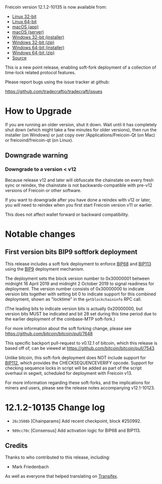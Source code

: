 Freicoin version 12.1.2-10135 is now available from:

  * [Linux 32-bit](https://s3.amazonaws.com/in.freico.stable/freicoin-v12.1.2-10135-linux32.zip)
  * [Linux 64-bit](https://s3.amazonaws.com/in.freico.stable/freicoin-v12.1.2-10135-linux64.zip)
  * [macOS (app)](https://s3.amazonaws.com/in.freico.stable/freicoin-v12.1.2-10135-osx.dmg)
  * [macOS (server)](https://s3.amazonaws.com/in.freico.stable/freicoin-v12.1.2-10135-osx64.tar.gz)
  * [Windows 32-bit (installer)](https://s3.amazonaws.com/in.freico.stable/freicoin-v12.1.2-10135-win32-setup.exe)
  * [Windows 32-bit (zip)](https://s3.amazonaws.com/in.freico.stable/freicoin-v12.1.2-10135-win32.zip)
  * [Windows 64-bit (installer)](https://s3.amazonaws.com/in.freico.stable/freicoin-v12.1.2-10135-win64-setup.exe)
  * [Windows 64-bit (zip)](https://s3.amazonaws.com/in.freico.stable/freicoin-v12.1.2-10135-win64.zip)
  * [Source](https://github.com/tradecraftio/tradecraft/archive/v12.1.2-10135.zip)

This is a new point release, enabling soft-fork deployment of a
collection of time-lock related protocol features.

Please report bugs using the issue tracker at github:

  https://github.com/tradecraftio/tradecraft/issues

How to Upgrade
==============

If you are running an older version, shut it down. Wait until it has
completely shut down (which might take a few minutes for older
versions), then run the installer (on Windows) or just copy over
/Applications/Freicoin-Qt (on Mac) or freicoind/freicoin-qt (on
Linux).

Downgrade warning
-----------------

### Downgrade to a version < v12

Because release v12 and later will obfuscate the chainstate on every
fresh sync or reindex, the chainstate is not backwards-compatible with
pre-v12 versions of Freicoin or other software.

If you want to downgrade after you have done a reindex with v12 or
later, you will need to reindex when you first start Freicoin version
v11 or earlier.

This does not affect wallet forward or backward compatibility.

Notable changes
===============

First version bits BIP9 softfork deployment
-------------------------------------------

This release includes a soft fork deployment to enforce [BIP68][] and
[BIP113][] using the [BIP9][] deployment mechanism.

The deployment sets the block version number to 0x30000001 between
midnight 16 April 2019 and midnight 2 October 2019 to signal readiness
for deployment. The version number consists of 0x30000000 to indicate
version bits together with setting bit 0 to indicate support for this
combined deployment, shown as "locktime" in the `getblockchaininfo`
RPC call.

(The leading bits to indicate version bits is actually 0x20000000, but
version bits MUST be indicated and bit 28 set during this time period
due to the earlier deployment of the coinbase-MTP soft-fork.)

For more information about the soft forking change, please see
<https://github.com/bitcoin/bitcoin/pull/7648>

This specific backport pull-request to v0.12.1 of bitcoin, which this
release is based off of, can be viewed at
<https://github.com/bitcoin/bitcoin/pull/7543>

Unlike bitcoin, this soft-fork deployment does NOT include support for
[BIP112][], which provides the CHECKSEQUENCEVERIFY opcode. Support for
checking sequence locks in script will be added as part of the script
overhaul in segwit, scheduled for deployment with Freicoin v13.

For more information regarding these soft-forks, and the implications
for miners and users, please see the release notes accompanying
v12.1-10123.

[BIP9]: https://github.com/bitcoin/bips/blob/master/bip-0009.mediawiki
[BIP65]: https://github.com/bitcoin/bips/blob/master/bip-0065.mediawiki
[BIP68]: https://github.com/bitcoin/bips/blob/master/bip-0068.mediawiki
[BIP112]: https://github.com/bitcoin/bips/blob/master/bip-0112.mediawiki
[BIP113]: https://github.com/bitcoin/bips/blob/master/bip-0113.mediawiki

12.1.2-10135 Change log
=======================

  * `26c3508b` [Chainparams]
    Add recent checkpoint, block #250992.

  * `989cc70c` [Consensus]
    Add activation logic for BIP68 and BIP113.

Credits
--------

Thanks to who contributed to this release, including:

- Mark Friedenbach

As well as everyone that helped translating on [Transifex](https://www.transifex.com/tradecraft/freicoin-1/).
